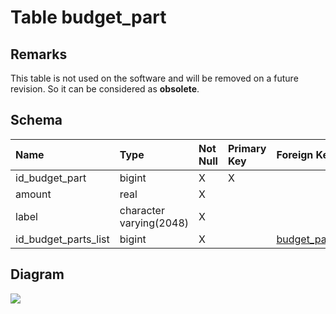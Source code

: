 # Table budget\_part #
## Remarks ##
This table is not used on the software and will be removed on a future revision. So it can be considered as **obsolete**.

## Schema ##
| **Name** | **Type** | **Not Null** | **Primary Key** | **Foreign Key** | **Remarks** |
|:---------|:---------|:-------------|:----------------|:----------------|:------------|
| id\_budget\_part | bigint   | X            | X               |                 |             |
| amount   | real     | X            |                 |                 |             |
| label    | character varying(2048) | X            |                 |                 |             |
| id\_budget\_parts\_list | bigint   | X            |                 | [budget\_parts\_list\_value](budget_parts_list_value.md)(id\_budget\_parts\_list) |             |

## Diagram ##
<img src='http://www.sigmah.org/svg_load.php?file=http://sigma-h.googlecode.com/svn/wiki/diagrams/budget_part.svg' />
